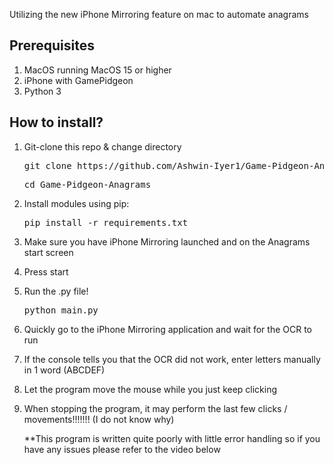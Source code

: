 Utilizing the new iPhone Mirroring feature on mac to automate anagrams

## Prerequisites
1. MacOS running MacOS 15 or higher
2. iPhone with GamePidgeon
3. Python 3

## How to install?

1. Git-clone this repo & change directory

   <pre>git clone https://github.com/Ashwin-Iyer1/Game-Pidgeon-Anagrams.git</pre>
   <pre>cd Game-Pidgeon-Anagrams</pre>
2. Install modules using pip:
   <pre>pip install -r requirements.txt</pre>
3. Make sure you have iPhone Mirroring launched and on the Anagrams start screen
4. Press start
5. Run the .py file!
   <pre>python main.py</pre>
6. Quickly go to the iPhone Mirroring application and wait for the OCR to run
5. If the console tells you that the OCR did not work, enter letters manually in 1 word (ABCDEF)
6. Let the program move the mouse while you just keep clicking
7. When stopping the program, it may perform the last few clicks / movements!!!!!!! (I do not know why)
   
   **This program is written quite poorly with little error handling so if you have any issues please refer to the video below
